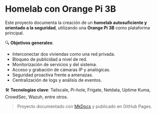 # Homelab con Orange Pi 3B

Este proyecto documenta la creación de un **homelab autosuficiente y orientado a la seguridad**, utilizando una **Orange Pi 3B** como plataforma principal.

🔍 **Objetivos generales**:

- Interconectar dos viviendas como una red privada.
- Bloqueo de publicidad a nivel de red.
- Monitorización de servicios y del sistema.
- Acceso y grabación de cámaras IP y analógicas.
- Seguridad proactiva frente a amenazas.
- Centralización de logs y análisis de eventos.

🛠️ **Tecnologías clave**: Tailscale, Pi-hole, Frigate, Netdata, Uptime Kuma, CrowdSec, Wazuh, entre otros.

> Proyecto documentado con [MkDocs](https://www.mkdocs.org) y publicado en GitHub Pages.
